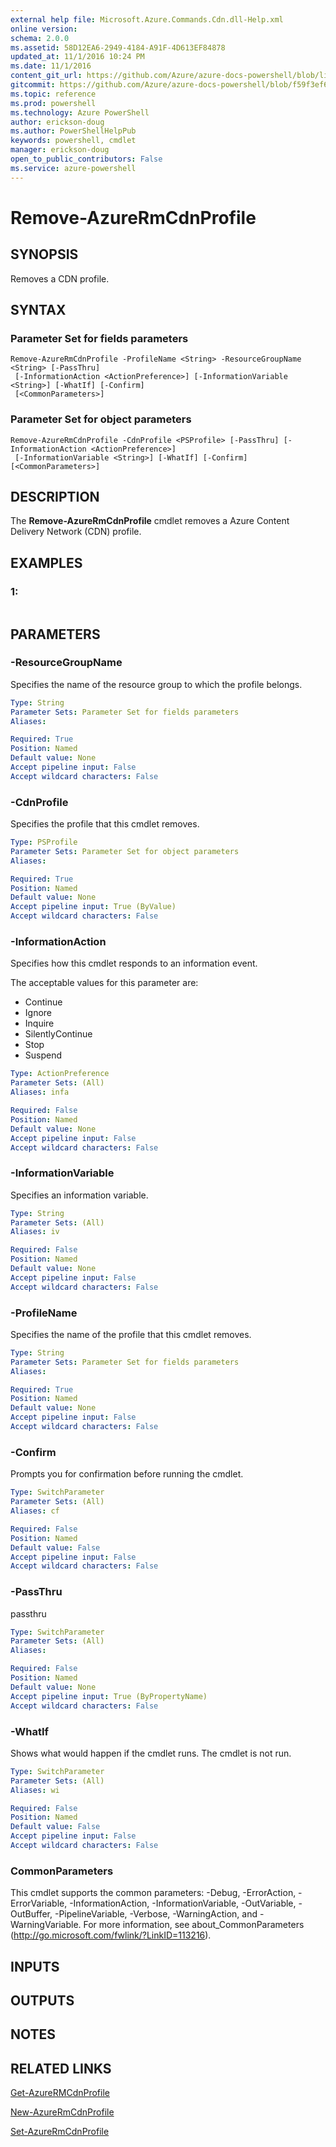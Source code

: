 ```yaml
---
external help file: Microsoft.Azure.Commands.Cdn.dll-Help.xml
online version: 
schema: 2.0.0
ms.assetid: 58D12EA6-2949-4184-A91F-4D613EF84878
updated_at: 11/1/2016 10:24 PM
ms.date: 11/1/2016
content_git_url: https://github.com/Azure/azure-docs-powershell/blob/live/azureps-cmdlets-docs/ResourceManager/AzureRM.Cdn/v1.0.6/Remove-AzureRmCdnProfile.md
gitcommit: https://github.com/Azure/azure-docs-powershell/blob/f59f3ef60bc592383812213e69fd77ba950759ed/azureps-cmdlets-docs/ResourceManager/AzureRM.Cdn/v1.0.6/Remove-AzureRmCdnProfile.md
ms.topic: reference
ms.prod: powershell
ms.technology: Azure PowerShell
author: erickson-doug
ms.author: PowerShellHelpPub
keywords: powershell, cmdlet
manager: erickson-doug
open_to_public_contributors: False
ms.service: azure-powershell
---
```


# Remove-AzureRmCdnProfile

## SYNOPSIS
Removes a CDN profile.

## SYNTAX

### Parameter Set for fields parameters
```
Remove-AzureRmCdnProfile -ProfileName <String> -ResourceGroupName <String> [-PassThru]
 [-InformationAction <ActionPreference>] [-InformationVariable <String>] [-WhatIf] [-Confirm]
 [<CommonParameters>]
```

### Parameter Set for object parameters
```
Remove-AzureRmCdnProfile -CdnProfile <PSProfile> [-PassThru] [-InformationAction <ActionPreference>]
 [-InformationVariable <String>] [-WhatIf] [-Confirm] [<CommonParameters>]
```

## DESCRIPTION
The **Remove-AzureRmCdnProfile** cmdlet removes a Azure Content Delivery Network (CDN) profile.

## EXAMPLES

### 1:
```

```

## PARAMETERS

### -ResourceGroupName
Specifies the name of the resource group to which the profile belongs.

```yaml
Type: String
Parameter Sets: Parameter Set for fields parameters
Aliases: 

Required: True
Position: Named
Default value: None
Accept pipeline input: False
Accept wildcard characters: False
```

### -CdnProfile
Specifies the profile that this cmdlet removes.

```yaml
Type: PSProfile
Parameter Sets: Parameter Set for object parameters
Aliases: 

Required: True
Position: Named
Default value: None
Accept pipeline input: True (ByValue)
Accept wildcard characters: False
```

### -InformationAction
Specifies how this cmdlet responds to an information event.

The acceptable values for this parameter are:

- Continue
- Ignore
- Inquire
- SilentlyContinue
- Stop
- Suspend

```yaml
Type: ActionPreference
Parameter Sets: (All)
Aliases: infa

Required: False
Position: Named
Default value: None
Accept pipeline input: False
Accept wildcard characters: False
```

### -InformationVariable
Specifies an information variable.

```yaml
Type: String
Parameter Sets: (All)
Aliases: iv

Required: False
Position: Named
Default value: None
Accept pipeline input: False
Accept wildcard characters: False
```

### -ProfileName
Specifies the name of the profile that this cmdlet removes.

```yaml
Type: String
Parameter Sets: Parameter Set for fields parameters
Aliases: 

Required: True
Position: Named
Default value: None
Accept pipeline input: False
Accept wildcard characters: False
```

### -Confirm
Prompts you for confirmation before running the cmdlet.

```yaml
Type: SwitchParameter
Parameter Sets: (All)
Aliases: cf

Required: False
Position: Named
Default value: False
Accept pipeline input: False
Accept wildcard characters: False
```

### -PassThru
passthru

```yaml
Type: SwitchParameter
Parameter Sets: (All)
Aliases: 

Required: False
Position: Named
Default value: None
Accept pipeline input: True (ByPropertyName)
Accept wildcard characters: False
```

### -WhatIf
Shows what would happen if the cmdlet runs.
The cmdlet is not run.

```yaml
Type: SwitchParameter
Parameter Sets: (All)
Aliases: wi

Required: False
Position: Named
Default value: False
Accept pipeline input: False
Accept wildcard characters: False
```

### CommonParameters
This cmdlet supports the common parameters: -Debug, -ErrorAction, -ErrorVariable, -InformationAction, -InformationVariable, -OutVariable, -OutBuffer, -PipelineVariable, -Verbose, -WarningAction, and -WarningVariable. For more information, see about_CommonParameters (http://go.microsoft.com/fwlink/?LinkID=113216).

## INPUTS

## OUTPUTS

## NOTES

## RELATED LINKS

[Get-AzureRMCdnProfile](xref:ResourceManager/AzureRM.Cdn/v1.0.6/Get-AzureRMCdnProfile.md)

[New-AzureRmCdnProfile](xref:ResourceManager/AzureRM.Cdn/v1.0.6/New-AzureRmCdnProfile.md)

[Set-AzureRmCdnProfile](xref:ResourceManager/AzureRM.Cdn/v1.0.6/Set-AzureRmCdnProfile.md)


